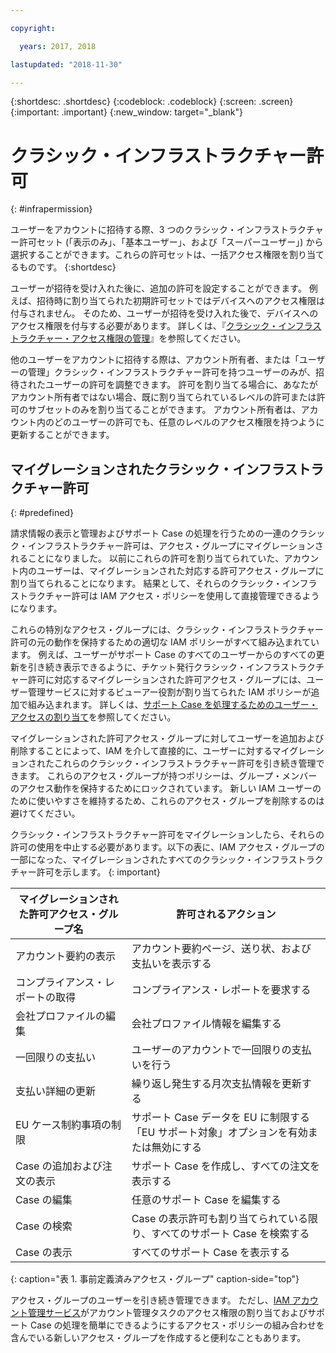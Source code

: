 ```yaml
---

copyright:

  years: 2017, 2018

lastupdated: "2018-11-30"

---
```


{:shortdesc: .shortdesc}
{:codeblock: .codeblock}
{:screen: .screen}
{:important: .important}
{:new_window: target="_blank"}

# クラシック・インフラストラクチャー許可
{: #infrapermission}

ユーザーをアカウントに招待する際、3 つのクラシック・インフラストラクチャー許可セット (「表示のみ」、「基本ユーザー」、および「スーパーユーザー」) から選択することができます。これらの許可セットは、一括アクセス権限を割り当てるものです。
{:shortdesc}

ユーザーが招待を受け入れた後に、追加の許可を設定することができます。 例えば、招待時に割り当てられた初期許可セットではデバイスへのアクセス権限は付与されません。 そのため、ユーザーが招待を受け入れた後で、デバイスへのアクセス権限を付与する必要があります。 詳しくは、『[クラシック・インフラストラクチャー・アクセス権限の管理](/docs/iam/mnginfra.html#mngclassicinfra)』を参照してください。

他のユーザーをアカウントに招待する際は、アカウント所有者、または「ユーザーの管理」クラシック・インフラストラクチャー許可を持つユーザーのみが、招待されたユーザーの許可を調整できます。 許可を割り当てる場合に、あなたがアカウント所有者ではない場合、既に割り当てられているレベルの許可または許可のサブセットのみを割り当てることができます。 アカウント所有者は、アカウント内のどのユーザーの許可でも、任意のレベルのアクセス権限を持つように更新することができます。


## マイグレーションされたクラシック・インフラストラクチャー許可
{: #predefined}

請求情報の表示と管理およびサポート Case の処理を行うための一連のクラシック・インフラストラクチャー許可は、アクセス・グループにマイグレーションされることになりました。 以前にこれらの許可を割り当てられていた、アカウント内のユーザーは、マイグレーションされた対応する許可アクセス・グループに割り当てられることになります。 結果として、それらのクラシック・インフラストラクチャー許可は IAM アクセス・ポリシーを使用して直接管理できるようになります。

これらの特別なアクセス・グループには、クラシック・インフラストラクチャー許可の元の動作を保持するための適切な IAM ポリシーがすべて組み込まれています。 例えば、ユーザーがサポート Case のすべてのユーザーからのすべての更新を引き続き表示できるように、チケット発行クラシック・インフラストラクチャー許可に対応するマイグレーションされた許可アクセス・グループには、ユーザー管理サービスに対するビューアー役割が割り当てられた IAM ポリシーが追加で組み込まれます。 詳しくは、[サポート Case を処理するためのユーザー・アクセスの割り当て](/docs/get-support/support_access.html#access)を参照してください。

マイグレーションされた許可アクセス・グループに対してユーザーを追加および削除することによって、IAM を介して直接的に、ユーザーに対するマイグレーションされたこれらのクラシック・インフラストラクチャー許可を引き続き管理できます。 これらのアクセス・グループが持つポリシーは、グループ・メンバーのアクセス動作を保持するためにロックされています。 新しい IAM ユーザーのために使いやすさを維持するため、これらのアクセス・グループを削除するのは避けてください。

クラシック・インフラストラクチャー許可をマイグレーションしたら、それらの許可の使用を中止する必要があります。以下の表に、IAM アクセス・グループの一部になった、マイグレーションされたすべてのクラシック・インフラストラクチャー許可を示します。
{: important}

| マイグレーションされた許可アクセス・グループ名 | 許可されるアクション |
|----------|---------|
| アカウント要約の表示 | アカウント要約ページ、送り状、および支払いを表示する |
| コンプライアンス・レポートの取得 | コンプライアンス・レポートを要求する |
| 会社プロファイルの編集 | 会社プロファイル情報を編集する |
| 一回限りの支払い | ユーザーのアカウントで一回限りの支払いを行う |
| 支払い詳細の更新 | 繰り返し発生する月次支払情報を更新する |
| EU ケース制約事項の制限 | サポート Case データを EU に制限する「EU サポート対象」オプションを有効または無効にする  |
| Case の追加および注文の表示 | サポート Case を作成し、すべての注文を表示する  |
| Case の編集 | 任意のサポート Case を編集する |
| Case の検索 | Case の表示許可も割り当てられている限り、すべてのサポート Case を検索する |
| Case の表示 | すべてのサポート Case を表示する |
{: caption="表 1. 事前定義済みアクセス・グループ" caption-side="top"}

アクセス・グループのユーザーを引き続き管理できます。 ただし、[IAM アカウント管理サービス](/docs/iam?topic=iam-account-services#account-services)がアカウント管理タスクのアクセス権限の割り当ておよびサポート Case の処理を簡単にできるようにするアクセス・ポリシーの組み合わせを含んでいる新しいアクセス・グループを作成すると便利なこともあります。
